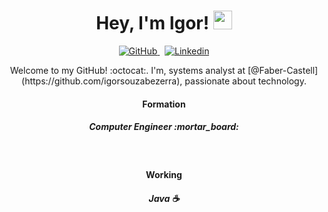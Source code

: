 <h1 align="center">Hey, I'm Igor! <img src="https://raw.githubusercontent.com/kaueMarques/kaueMarques/master/hi.gif" width="30px"></h1>

<p align="center">
  <a href="https://github.com/igorsbezerra" target="_blank">
    <img alt="GitHub" src="https://img.shields.io/badge/-Github-000?style=flat-square&logo=Github&logoColor=white&link=https://github.com/igorsbezerra/">
  </a>
  &nbsp;
  <a href="https://www.linkedin.com/in/igor-de-souza-bezerra-9a0645168/" target="_blank">
    <img alt="Linkedin" src="https://img.shields.io/badge/-LinkedIn-blue?style=flat-square&logo=Linkedin&logoColor=white&link=https://www.linkedin.com/in/igor-de-souza-bezerra-9a0645168/">
  </a> 
</p>

<p align="center">Welcome to my GitHub! :octocat:. I'm, systems analyst at [@Faber-Castell](https://github.com/igorsouzabezerra), passionate about technology.</p>

<h4 align="center"> Formation </h4>
<h5 align="center"> Computer Engineer :mortar_board: </h5>

<br />
<h4 align="center"> Working </h4>
<h5 align="center"> Java ☕ </h5>

<!--
**igorsbezerra/igorsbezerra** is a ✨ _special_ ✨ repository because its `README.md` (this file) appears on your GitHub profile.

Here are some ideas to get you started:

- 🔭 I’m currently working on ...
- 🌱 I’m currently learning ...
- 👯 I’m looking to collaborate on ...
- 🤔 I’m looking for help with ...
- 💬 Ask me about ...
- 📫 How to reach me: ...
- 😄 Pronouns: ...
- ⚡ Fun fact: ...
-->
